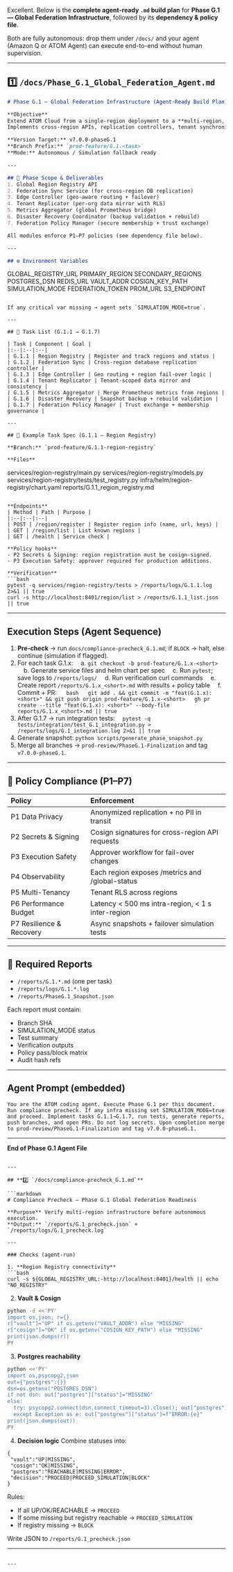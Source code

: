 Excellent.
Below is the **complete agent-ready `.md` build plan** for **Phase G.1 — Global Federation Infrastructure**, followed by its **dependency & policy file**.

Both are fully autonomous: drop them under `/docs/` and your agent (Amazon Q or ATOM Agent) can execute end-to-end without human supervision.

---

## **1️⃣ `/docs/Phase_G.1_Global_Federation_Agent.md`**

```markdown
# Phase G.1 — Global Federation Infrastructure (Agent-Ready Build Plan)

**Objective**  
Extend ATOM Cloud from a single-region deployment to a **multi-region, self-replicating, zero-trust federation**.  
Implements cross-region APIs, replication controllers, tenant synchronization, and fail-over orchestration.

**Version Target:** v7.0.0-phaseG.1  
**Branch Prefix:** `prod-feature/G.1.<task>`  
**Mode:** Autonomous / Simulation fallback ready

---

## 🧭 Phase Scope & Deliverables
1. Global Region Registry API  
2. Federation Sync Service (for cross-region DB replication)  
3. Edge Controller (geo-aware routing + failover)  
4. Tenant Replicator (per-org data mirror with RLS)  
5. Metrics Aggregator (global Prometheus bridge)  
6. Disaster Recovery Coordinator (backup validation + rebuild)  
7. Federation Policy Manager (secure membership + trust exchange)  

All modules enforce P1–P7 policies (see dependency file below).

---

## ⚙️ Environment Variables
```

GLOBAL_REGISTRY_URL
PRIMARY_REGION
SECONDARY_REGIONS
POSTGRES_DSN
REDIS_URL
VAULT_ADDR
COSIGN_KEY_PATH
SIMULATION_MODE
FEDERATION_TOKEN
PROM_URL
S3_ENDPOINT

```

If any critical var missing → agent sets `SIMULATION_MODE=true`.

---

## 🧩 Task List (G.1.1 → G.1.7)

| Task | Component | Goal |
|:--|:--|:--|
| G.1.1 | Region Registry | Register and track regions and status |
| G.1.2 | Federation Sync | Cross-region database replication controller |
| G.1.3 | Edge Controller | Geo routing + region fail-over logic |
| G.1.4 | Tenant Replicator | Tenant-scoped data mirror and consistency |
| G.1.5 | Metrics Aggregator | Merge Prometheus metrics from regions |
| G.1.6 | Disaster Recovery | Snapshot backup + rebuild validation |
| G.1.7 | Federation Policy Manager | Trust exchange + membership governance |

---

## 🧱 Example Task Spec (G.1.1 — Region Registry)

**Branch:** `prod-feature/G.1.1-region-registry`

**Files**
```

services/region-registry/main.py
services/region-registry/models.py
services/region-registry/tests/test_registry.py
infra/helm/region-registry/chart.yaml
reports/G.1.1_region_registry.md

````

**Endpoints**
| Method | Path | Purpose |
|:--|:--|:--|
| POST | /region/register | Register region info (name, url, keys) |
| GET | /region/list | List known regions |
| GET | /health | Service check |

**Policy hooks**
- P2 Secrets & Signing: region registration must be cosign-signed.  
- P3 Execution Safety: approver required for production additions.  

**Verification**
```bash
pytest -q services/region-registry/tests > /reports/logs/G.1.1.log 2>&1 || true
curl -s http://localhost:8401/region/list > /reports/G.1.1_list.json || true
````

---

## Execution Steps (Agent Sequence)

1. **Pre-check** → run `docs/compliance-precheck_G.1.md`; if `BLOCK` → halt, else continue (simulation if flagged).
2. For each task G.1.x:
    a. `git checkout -b prod-feature/G.1.x-<short>`
    b. Generate service files and helm chart per spec
    c. Run `pytest`; save logs to `/reports/logs/`
    d. Run verification curl commands
    e. Create report `/reports/G.1.x_<short>.md` with results + policy table
    f. Commit + PR:
     `bash
     git add . && git commit -m "feat(G.1.x): <short>" && git push origin prod-feature/G.1.x-<short>
     gh pr create --title "feat(G.1.x): <short>" --body-file reports/G.1.x_<short>.md || true
     `
3. After G.1.7 → run integration tests:
    `pytest -q tests/integration/test_G.1_integration.py > /reports/logs/G.1_integration.log 2>&1 || true`
4. Generate snapshot: `python scripts/generate_phase_snapshot.py`
5. Merge all branches → `prod-review/PhaseG.1-Finalization` and tag `v7.0.0-phaseG.1`.

---

## 🧮 Policy Compliance (P1–P7)

| Policy                   | Enforcement                                       |
| :----------------------- | :------------------------------------------------ |
| P1 Data Privacy          | Anonymized replication + no PII in transit        |
| P2 Secrets & Signing     | Cosign signatures for cross-region API requests   |
| P3 Execution Safety      | Approver workflow for fail-over changes           |
| P4 Observability         | Each region exposes /metrics and /global-status   |
| P5 Multi-Tenancy         | Tenant RLS across regions                         |
| P6 Performance Budget    | Latency < 500 ms intra-region, < 1 s inter-region |
| P7 Resilience & Recovery | Async snapshots + failover simulation tests       |

---

## 🧾 Required Reports

* `/reports/G.1.*.md` (one per task)
* `/reports/logs/G.1.*.log`
* `/reports/PhaseG.1_Snapshot.json`

Each report must contain:

* Branch SHA
* SIMULATION_MODE status
* Test summary
* Verification outputs
* Policy pass/block matrix
* Audit hash refs

---

## Agent Prompt (embedded)

```
You are the ATOM coding agent. Execute Phase G.1 per this document. Run compliance precheck. If any infra missing set SIMULATION_MODE=true and proceed. Implement tasks G.1.1→G.1.7, run tests, generate reports, push branches, and open PRs. Do not log secrets. Upon completion merge to prod-review/PhaseG.1-Finalization and tag v7.0.0-phaseG.1.
```

---

**End of Phase G.1 Agent File**

````

---

## **2️⃣ `/docs/compliance-precheck_G.1.md`**

```markdown
# Compliance Precheck — Phase G.1 Global Federation Readiness

**Purpose** Verify multi-region infrastructure before autonomous execution.  
**Output:** `/reports/G.1_precheck.json` + `/reports/logs/G.1_precheck.log`

---

### Checks (agent-run)

1. **Region Registry connectivity**
```bash
curl -s ${GLOBAL_REGISTRY_URL:-http://localhost:8401}/health || echo "NO_REGISTRY"
````

2. **Vault & Cosign**

```bash
python -d <<'PY'
import os,json; r={}
r["vault"]="UP" if os.getenv("VAULT_ADDR") else "MISSING"
r["cosign"]="OK" if os.getenv("COSIGN_KEY_PATH") else "MISSING"
print(json.dumps(r))
PY
```

3. **Postgres reachability**

```bash
python <<'PY'
import os,psycopg2,json
out={"postgres":{}}
dsn=os.getenv("POSTGRES_DSN")
if not dsn: out["postgres"]["status"]="MISSING"
else:
  try: psycopg2.connect(dsn,connect_timeout=3).close(); out["postgres"]["status"]="REACHABLE"
  except Exception as e: out["postgres"]["status"]=f"ERROR:{e}"
print(json.dumps(out))
PY
```

4. **Decision logic**
   Combine statuses into:

```
{
 "vault":"UP|MISSING",
 "cosign":"OK|MISSING",
 "postgres":"REACHABLE|MISSING|ERROR",
 "decision":"PROCEED|PROCEED_SIMULATION|BLOCK"
}
```

Rules:

* If all UP/OK/REACHABLE → `PROCEED`
* If some missing but registry reachable → `PROCEED_SIMULATION`
* If registry missing → `BLOCK`

Write JSON to `/reports/G.1_precheck.json`

---

```

---

